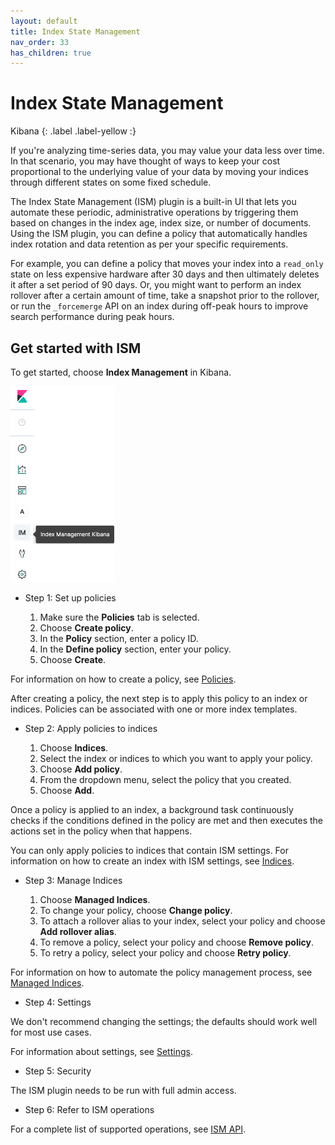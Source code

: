 ```yaml
---
layout: default
title: Index State Management
nav_order: 33
has_children: true
---
```


# Index State Management
Kibana
{: .label .label-yellow :}

If you're analyzing time-series data, you may value your data less over time. In that scenario, you may have thought of ways to keep your cost proportional to the underlying value of your data by moving your indices through different states on some fixed schedule.

The Index State Management (ISM) plugin is a built-in UI that lets you automate these periodic, administrative operations by triggering them based on changes in the index age, index size, or number of documents. Using the ISM plugin, you can define a policy that automatically handles index rotation and data retention as per your specific requirements.

For example, you can define a policy that moves your index into a `read_only` state on less expensive hardware after 30 days and then ultimately deletes it after a set period of 90 days.
Or, you might want to perform an index rollover after a certain amount of time, take a snapshot prior to the rollover, or run the `_forcemerge` API on an index during off-peak hours to improve search performance during peak hours.

## Get started with ISM

To get started, choose **Index Management** in Kibana.

![Kibana side bar with link](../images/ism.png)

* Step 1: Set up policies

    1. Make sure the **Policies** tab is selected.
    2. Choose **Create policy**.
    3. In the **Policy** section, enter a policy ID.
    4. In the **Define policy** section, enter your policy.
    5. Choose **Create**.

For information on how to create a policy, see [Policies](../ism/policies).

After creating a policy, the next step is to apply this policy to an index or indices. Policies can be associated with one or more index templates.

* Step 2: Apply policies to indices

    1. Choose **Indices**.
    2. Select the index or indices to which you want to apply your policy.
    3. Choose **Add policy**.
    4. From the dropdown menu, select the policy that you created.
    5. Choose **Add**.

Once a policy is applied to an index, a background task continuously checks if the conditions defined in the policy are met and then executes the actions set in the policy when that happens.

You can only apply policies to indices that contain ISM settings. For information on how to create an index with ISM settings, see [Indices](../ism/indices).

* Step 3: Manage Indices

    1. Choose **Managed Indices**.
    2. To change your policy, choose **Change policy**.
    3. To attach a rollover alias to your index, select your policy and choose **Add rollover alias**.
    4. To remove a policy, select your policy and choose **Remove policy**.
    5. To retry a policy, select your policy and choose **Retry policy**.

For information on how to automate the policy management process, see [Managed Indices](../ism/managedindices).

* Step 4: Settings

We don't recommend changing the settings; the defaults should work well for most use cases.

For information about settings, see [Settings](../ism/settings).

* Step 5: Security

The ISM plugin needs to be run with full admin access.

* Step 6: Refer to ISM operations

For a complete list of supported operations, see [ISM API](../ism/api).
